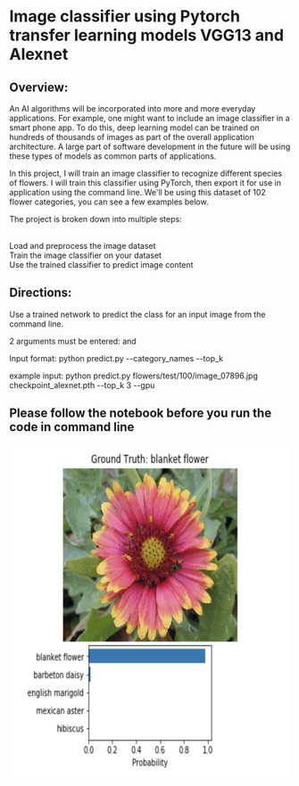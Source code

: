 # Image classifier using Pytorch transfer learning models VGG13 and Alexnet # 

## Overview:

An AI algorithms will be incorporated into more and more everyday applications. For example, one might want to include an image classifier in a smart phone app. To do this, deep learning model can be trained on hundreds of thousands of images as part of the overall application architecture. A large part of software development in the future will be using these types of models as common parts of applications.

In this project, I will train an image classifier to recognize different species of flowers. I will train this classifier using PyTorch, then export it for use in application using the command line. We'll be using this dataset of 102 flower categories, you can see a few examples below.

The project is broken down into multiple steps: <br><br>

Load and preprocess the image dataset<br>
Train the image classifier on your dataset<br>
Use the trained classifier to predict image content<br>

## Directions: 

Use a trained network to predict the class for an input image from the command line. <br>

2 arguments must be entered: <path to the image> and <path to the trained model> <br>

Input format:
python predict.py <path to image> <path to model> --category_names <dictionary> --top_k <int> <br>

example input: python predict.py flowers/test/100/image_07896.jpg  checkpoint_alexnet.pth --top_k 3 --gpu <br>
  
## Please follow the notebook before you run the code in command line <br>

<img src = "prediction.png" width="500" height="600" >

